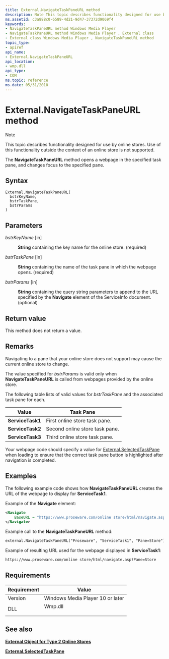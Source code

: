 ```yaml
---
title: External.NavigateTaskPaneURL method
description: Note This topic describes functionality designed for use by online stores. | External.NavigateTaskPaneURL method
ms.assetid: c3a888c0-6589-4d21-9d47-37372d9069f4
keywords:
- NavigateTaskPaneURL method Windows Media Player
- NavigateTaskPaneURL method Windows Media Player , External class
- External class Windows Media Player , NavigateTaskPaneURL method
topic_type:
- apiref
api_name:
- External.NavigateTaskPaneURL
api_location:
- wmp.dll
api_type:
- COM
ms.topic: reference
ms.date: 05/31/2018
---
```


# External.NavigateTaskPaneURL method

> [!Note]  
> This topic describes functionality designed for use by online stores. Use of this functionality outside the context of an online store is not supported.

 

The **NavigateTaskPaneURL** method opens a webpage in the specified task pane, and changes focus to the specified pane.

## Syntax


```JScript
External.NavigateTaskPaneURL(
  bstrKeyName,
  bstrTaskPane,
  bstrParams
)
```



## Parameters

<dl> <dt>

*bstrKeyName* \[in\]
</dt> <dd>

**String** containing the key name for the online store. (required)

</dd> <dt>

*bstrTaskPane* \[in\]
</dt> <dd>

**String** containing the name of the task pane in which the webpage opens. (required)

</dd> <dt>

*bstrParams* \[in\]
</dt> <dd>

**String** containing the query string parameters to append to the URL specified by the **Navigate** element of the ServiceInfo document. (optional)

</dd> </dl>

## Return value

This method does not return a value.

## Remarks

Navigating to a pane that your online store does not support may cause the current online store to change.

The value specified for *bstrParams* is valid only when **NavigateTaskPaneURL** is called from webpages provided by the online store.

The following table lists of valid values for *bstrTaskPane* and the associated task pane for each.



| Value            | Task Pane                      |
|------------------|--------------------------------|
| **ServiceTask1** | First online store task pane.  |
| **ServiceTask2** | Second online store task pane. |
| **ServiceTask3** | Third online store task pane.  |



 

Your webpage code should specify a value for [External.SelectedTaskPane](external-selectedtaskpane.md) when loading to ensure that the correct task pane button is highlighted after navigation is completed.

## Examples

The following example code shows how **NavigateTaskPaneURL** creates the URL of the webpage to display for **ServiceTask1**.

Example of the **Navigate** element:


```XML
<Navigate
    BaseURL = "https://www.proseware.com/online store/html/navigate.asp">
</Navigate>
```



Example call to the **NavigateTaskPaneURL** method:


```XML
external.NavigateTaskPaneURL("Proseware", "ServiceTask1", "Pane=Store");
```



Example of resulting URL used for the webpage displayed in **ServiceTask1**:


```XML
https://www.proseware.com/online store/html/navigate.asp?Pane=Store
```



## Requirements



| Requirement | Value |
|--------------------|------------------------------------------------------------------------------------|
| Version<br/> | Windows Media Player 10 or later<br/>                                        |
| DLL<br/>     | <dl> <dt>Wmp.dll</dt> </dl> |



## See also

<dl> <dt>

[**External Object for Type 2 Online Stores**](external-object-for-type-2-online-stores.md)
</dt> <dt>

[**External.SelectedTaskPane**](external-selectedtaskpane.md)
</dt> </dl>

 

 






